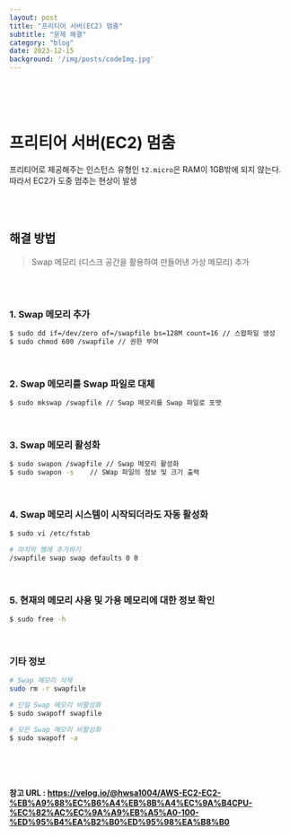 ```yaml
---
layout: post
title: "프리티어 서버(EC2) 멈춤"
subtitle: "문제 해결"
category: "blog"
date: 2023-12-15
background: '/img/posts/codeImg.jpg'
---
```


<br> 
<br> 
<br>

# 프리티어 서버(EC2) 멈춤

프리티어로 제공해주는 인스턴스 유형인 `t2.micro`은 RAM이 1GB밖에 되지 않는다.<br>
따라서 EC2가 도중 멈추는 현상이 발생

<br>
<br>

## 해결 방법

> Swap 메모리 (디스크 공간을 활용하여 만들어낸 가상 메모리) 추가

<br>
<br>

### 1. Swap 메모리 추가

```bash
$ sudo dd if=/dev/zero of=/swapfile bs=128M count=16 // 스왑파일 생성
$ sudo chmod 600 /swapfile // 권한 부여
```
<br>

### 2. Swap 메모리를 Swap 파일로 대체

```bash
$ sudo mkswap /swapfile // Swap 메모리를 Swap 파일로 포맷
```
<br>

### 3. Swap 메모리 활성화

```bash
$ sudo swapon /swapfile // Swap 메모리 활성화
$ sudo swapon -s    // SWap 파일의 정보 및 크기 출력
```
<br>

### 4. Swap 메모리 시스템이 시작되더라도 자동 활성화
```bash
$ sudo vi /etc/fstab 

# 마지막 행에 추가하기
/swapfile swap swap defaults 0 0
```
<br>

### 5. 현재의 메모리 사용 및 가용 메모리에 대한 정보 확인
```bash
$ sudo free -h 
```

<br>

### 기타 정보
```bash
# Swap 메모리 삭제
sudo rm -r swapfile

# 단일 Swap 메모리 비활성화
$ sudo swapoff swapfile

# 모든 Swap 메모리 비활성화
$ sudo swapoff -a
```


<br> 
<br> 
<br>

**참고 URL : <https://velog.io/@hwsa1004/AWS-EC2-EC2-%EB%A9%88%EC%B6%A4%EB%8B%A4%EC%9A%B4CPU-%EC%82%AC%EC%9A%A9%EB%A5%A0-100-%ED%95%B4%EA%B2%B0%ED%95%98%EA%B8%B0>**
